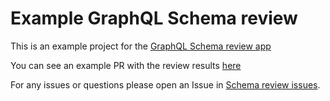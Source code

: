 # Example GraphQL Schema review

This is an example project for the [GraphQL Schema review app](http://localhost:8000/schema-review/)

You can see an example PR with the review results [here](pull/1) 

For any issues or questions please open an Issue in [Schema review issues](https://github.com/graphql-consulting/schema-review-issues/issues).